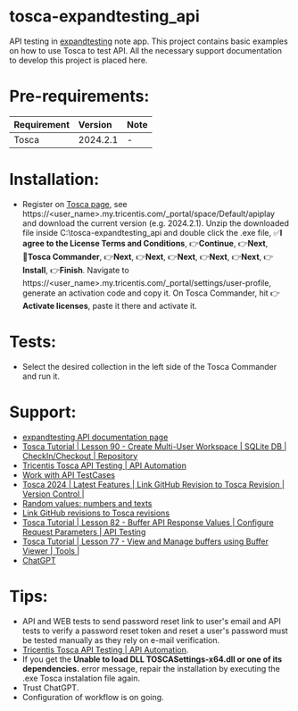 # tosca-expandtesting_api

API testing in [expandtesting](https://practice.expandtesting.com/notes/api/api-docs/) note app. This project contains basic examples on how to use Tosca to test API. All the necessary support documentation to develop this project is placed here.

# Pre-requirements:

| Requirement                     | Version        | Note                                                            |
| :------------------------------ |:---------------| :-------------------------------------------------------------- |
| Tosca                           | 2024.2.1       | -                                                               |
          
# Installation:

- Register on [Tosca page](https://www.tricentis.com/products/automate-continuous-testing-tosca), see https://<user_name>.my.tricentis.com/_portal/space/Default/apiplay and download the current version (e.g. 2024.2.1). Unzip the downloaded file inside C:\tosca-expandtesting_api and double click the .exe file, :white_check_mark:**I agree to the License Terms and Conditions**, :point_right:**Continue**, :point_right:**Next**, :radio_button:**Tosca Commander**, :point_right:**Next**, :point_right:**Next**, :point_right:**Next**, :point_right:**Next**, :point_right:**Next**, :point_right:**Install**, :point_right:**Finish**. Navigate to https://<user_name>.my.tricentis.com/_portal/settings/user-profile, generate an activation code and copy it. On Tosca Commander, hit :point_right:**Activate licenses**, paste it there and activate it.

# Tests:

- Select the desired collection in the left side of the Tosca Commander and run it.

# Support:

- [expandtesting API documentation page](https://practice.expandtesting.com/notes/api/api-docs/)
- [Tosca Tutorial | Lesson 90 - Create Multi-User Workspace | SQLite DB | CheckIn/Checkout | Repository](https://www.youtube.com/watch?v=duNDCSb2Tz0&list=PLox9xfUeaKQ7CwyJHCWZXbdeVOalQzl53&index=91)
- [Tricentis Tosca API Testing | API Automation](https://www.youtube.com/watch?v=PBLqTF5Mk-g)
- [Work with API TestCases](https://documentation.tricentis.com/tosca/2420/en/content/engines_3.0/api/api_tc_edit.htm)
- [Tosca 2024 | Latest Features | Link GitHub Revision to Tosca Revision | Version Control |](https://www.youtube.com/watch?v=uAQ9egy7dpc&t=318s)
- [Random values: numbers and texts](https://documentation.tricentis.com/tosca/1600/en/content/tbox/random_values.htm)
- [Link GitHub revisions to Tosca revisions](https://support-hub.tricentis.com/open?id=manual&lang=en&path=%2Ftosca%2F2420%2Fen%2Fcontent%2Ftosca_commander%2Fgithub.htm&product=tosca&sessionRotationTrigger=true&type=product_manual&version=2024.2)
- [Tosca Tutorial | Lesson 82 - Buffer API Response Values | Configure Request Parameters | API Testing](https://www.youtube.com/watch?v=4Y9u474ohJM)
- [Tosca Tutorial | Lesson 77 - View and Manage buffers using Buffer Viewer | Tools |](https://www.youtube.com/live/HOZ81KPcyMY)
- [ChatGPT](https://openai.com/chatgpt/)

# Tips:

- API and WEB tests to send password reset link to user's email and API tests to verify a password reset token and reset a user's password must be tested manually as they rely on e-mail verification. 
- [Tricentis Tosca API Testing | API Automation](https://www.youtube.com/watch?v=PBLqTF5Mk-g).
- If you get the **Unable to load DLL TOSCASettings-x64.dll or one of its dependencies.** error message, repair the installation by executing the .exe Tosca instalation file again.
- Trust ChatGPT.
- Configuration of workflow is on going.
